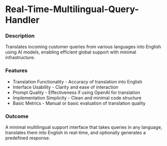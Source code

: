 # Real-Time-Multilingual-Query-Handler
### Description
Translates incoming customer queries from various languages into English using AI models, enabling efficient global support with minimal infrastructure.

### Features
 - Translation Functionality - Accuracy of translation into English <br>
 - Interface Usability - Clarity and ease of interaction <br>
 - Prompt Quality - Effectiveness if using OpenAI for translation <br>
 - Implementation Simplicity - Clean and minimal code structure <br>
 - Basic Metrics - Manual or basic evaluation of translation quality <br>

### Outcome
A minimal multilingual support interface that takes queries in any language, translates them into English in real-time, and optionally generates a predefined response.
